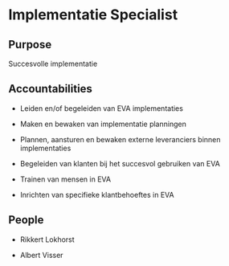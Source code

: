 # Implementatie Specialist 

## Purpose 

Succesvolle implementatie 



## Accountabilities 

* Leiden en/of begeleiden van EVA implementaties

* Maken en bewaken van implementatie planningen

* Plannen, aansturen en bewaken externe leveranciers binnen implementaties

* Begeleiden van klanten bij het succesvol gebruiken van EVA

* Trainen van mensen in EVA

* Inrichten van specifieke klantbehoeftes in EVA

 

## People 

* Rikkert Lokhorst

* Albert Visser

